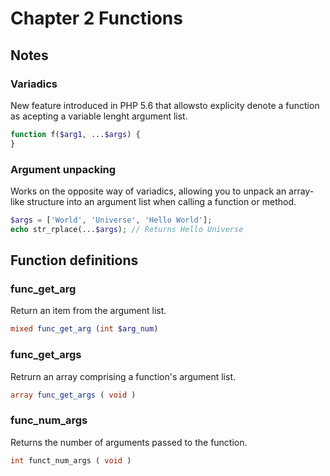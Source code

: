 # Chapter 2 Functions
## Notes

### Variadics
New feature introduced in PHP 5.6 that allowsto explicity denote a function as acepting a variable lenght argument list.

```php
function f($arg1, ...$args) {
}
```
### Argument unpacking
Works on the opposite way of variadics, allowing you to unpack an array-like structure into an argument list when calling a
function or method.

```php
$args = ['World', 'Universe', 'Hello World'];
echo str_rplace(...$args); // Returns Hello Universe
```

## Function definitions

### func_get_arg
Return an item from the argument list.
```php
mixed func_get_arg (int $arg_num)
```

### func_get_args
Retrurn an array comprising a function's argument list.
```php
array func_get_args ( void )
```

### func_num_args
Returns the number of arguments passed to the function.
```php
int funct_num_args ( void )
```
